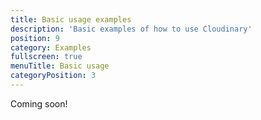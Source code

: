 ```yaml
---
title: Basic usage examples
description: 'Basic examples of how to use Cloudinary'
position: 9
category: Examples
fullscreen: true
menuTitle: Basic usage
categoryPosition: 3
---
```


Coming soon!
